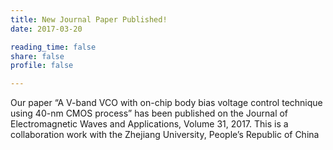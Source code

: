 ```yaml
---
title: New Journal Paper Published!
date: 2017-03-20

reading_time: false
share: false
profile: false

---
```


<!--more-->

Our paper “A V-band VCO with on-chip body bias voltage control technique using 40-nm CMOS process” has been published on the Journal of Electromagnetic Waves and Applications, Volume 31, 2017. This is a collaboration work with the Zhejiang University, People’s Republic of China
